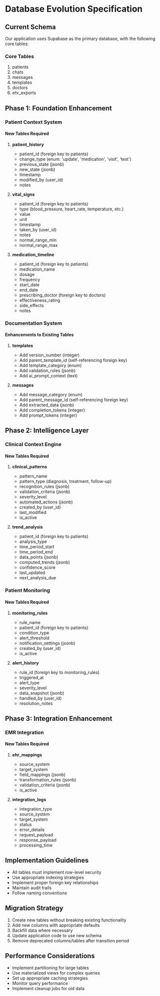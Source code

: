 
# Database Evolution Specification

## Current Schema
Our application uses Supabase as the primary database, with the following core tables:

### Core Tables
1. patients
2. chats
3. messages
4. templates
5. doctors
6. ehr_exports

## Phase 1: Foundation Enhancement

### Patient Context System
#### New Tables Required
1. **patient_history**
   - patient_id (foreign key to patients)
   - change_type (enum: 'update', 'medication', 'visit', 'test')
   - previous_state (jsonb)
   - new_state (jsonb)
   - timestamp
   - modified_by (user_id)
   - notes

2. **vital_signs**
   - patient_id (foreign key to patients)
   - type (blood_pressure, heart_rate, temperature, etc.)
   - value
   - unit
   - timestamp
   - taken_by (user_id)
   - notes
   - normal_range_min
   - normal_range_max

3. **medication_timeline**
   - patient_id (foreign key to patients)
   - medication_name
   - dosage
   - frequency
   - start_date
   - end_date
   - prescribing_doctor (foreign key to doctors)
   - effectiveness_rating
   - side_effects
   - notes

### Documentation System
#### Enhancements to Existing Tables
1. **templates**
   - Add version_number (integer)
   - Add parent_template_id (self-referencing foreign key)
   - Add template_category (enum)
   - Add validation_rules (jsonb)
   - Add ai_prompt_context (text)

2. **messages**
   - Add message_category (enum)
   - Add parent_message_id (self-referencing foreign key)
   - Add extracted_data (jsonb)
   - Add completion_tokens (integer)
   - Add prompt_tokens (integer)

## Phase 2: Intelligence Layer

### Clinical Context Engine
#### New Tables Required
1. **clinical_patterns**
   - pattern_name
   - pattern_type (diagnosis, treatment, follow-up)
   - recognition_rules (jsonb)
   - validation_criteria (jsonb)
   - severity_level
   - automated_actions (jsonb)
   - created_by (user_id)
   - last_modified
   - is_active

2. **trend_analysis**
   - patient_id (foreign key to patients)
   - analysis_type
   - time_period_start
   - time_period_end
   - data_points (jsonb)
   - computed_trends (jsonb)
   - confidence_score
   - last_updated
   - next_analysis_due

### Patient Monitoring
#### New Tables Required
1. **monitoring_rules**
   - rule_name
   - patient_id (foreign key to patients)
   - condition_type
   - alert_threshold
   - notification_settings (jsonb)
   - created_by (user_id)
   - is_active

2. **alert_history**
   - rule_id (foreign key to monitoring_rules)
   - triggered_at
   - alert_type
   - severity_level
   - data_snapshot (jsonb)
   - handled_by (user_id)
   - resolution_notes

## Phase 3: Integration Enhancement

### EMR Integration
#### New Tables Required
1. **ehr_mappings**
   - source_system
   - target_system
   - field_mappings (jsonb)
   - transformation_rules (jsonb)
   - validation_criteria (jsonb)
   - is_active

2. **integration_logs**
   - integration_type
   - source_system
   - target_system
   - status
   - error_details
   - request_payload
   - response_payload
   - processing_time

## Implementation Guidelines
- All tables must implement row-level security
- Use appropriate indexing strategies
- Implement proper foreign key relationships
- Maintain audit trails
- Follow naming conventions

## Migration Strategy
1. Create new tables without breaking existing functionality
2. Add new columns with appropriate defaults
3. Backfill data where necessary
4. Update application code to use new schema
5. Remove deprecated columns/tables after transition period

## Performance Considerations
- Implement partitioning for large tables
- Use materialized views for complex queries
- Set up appropriate caching strategies
- Monitor query performance
- Implement cleanup jobs for old data


